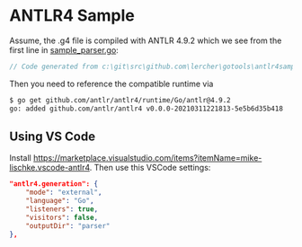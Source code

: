 # ANTLR4 Sample

Assume, the .g4 file is compiled with ANTLR 4.9.2 which we see from
the first line in [sample_parser.go](sample_parser.go):

```go
// Code generated from c:\git\src\github.com\lercher\gotools\antlr4sample\Sample.g4 by ANTLR 4.9.2. DO NOT EDIT.
```

Then you need to reference the compatible runtime via

```sh
$ go get github.com/antlr/antlr4/runtime/Go/antlr@4.9.2
go: added github.com/antlr/antlr4 v0.0.0-20210311221813-5e5b6d35b418
```

## Using VS Code

Install <https://marketplace.visualstudio.com/items?itemName=mike-lischke.vscode-antlr4>. Then use this VSCode settings:

```json
"antlr4.generation": {
    "mode": "external",
    "language": "Go",
    "listeners": true,
    "visitors": false,
    "outputDir": "parser"
},
```
